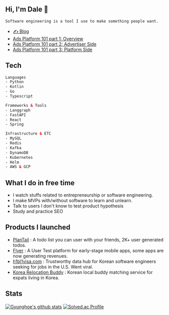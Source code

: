 ## Hi, I'm Dale 👋

```html
Software engineering is a tool I use to make something people want.
```
- [✍️ Blog](https://velog.io/@gyunghoe)
- [Ads Platform 101 part 1: Overview](https://about.daangn.com/blog/archive/%EB%8B%B9%EA%B7%BC-%EA%B4%91%EA%B3%A0%EC%8B%A4-%EB%8F%99%EB%84%A4-%EC%82%AC%EC%9E%A5%EB%8B%98-%EA%B4%91%EA%B3%A0/)
- [Ads Platform 101 part 2: Advertiser Side](https://about.daangn.com/blog/archive/%EB%8B%B9%EA%B7%BC-%EA%B4%91%EA%B3%A0-%EA%B0%9C%EB%B0%9C%EC%9E%90-dsp/)
- [Ads Platform 101 part 3: Platform Side](https://about.daangn.com/blog/archive/%EB%8B%B9%EA%B7%BC-%EA%B4%91%EA%B3%A0%EC%8B%A4-%EA%B0%9C%EB%B0%9C%EC%9E%90-%EC%84%9C%EB%B2%84-%EC%97%94%EC%A7%80%EB%8B%88%EC%96%B4-dsp/)

## Tech

```html
Languages
- Python
- Kotlin
- Go
- Typescript

Frameworks & Tools
- Langgraph
- FastAPI
- React
- Spring

Infrastructure & ETC
- MySQL
- Redis
- Kafka
- DynamoDB
- Kubernetes
- Helm
- AWS & GCP
```

## What I do in free time
- I watch stuffs related to entrepreneurship or software engineering.
- I make MVPs with/without software to learn and unlearn.
- Talk to users I don't know to test product hypothesis
- Study and practice SEO


## Products I launched
- [PlanTail](https://github.com/Gummybearr/plantail) : A todo list you can user with your friends, 2K+ user generated todos.
- [Flyer](https://flyer.framer.website/) : A User Test platform for early-stage mobile apps, some apps are now generating revenues.
- [h1bl1visa.com](https://h1bl1visa.com) : Trustworthy data hub for Korean software engineers seeking for jobs in the U.S. Went viral.
- [Korea Relocation Buddy](https://korearelocationbuddy.com) : Korean local buddy matching service for expats living in Korea.
  

## Stats

[![Gyunghoe's github stats](https://github-readme-stats.vercel.app/api?username=Gummybearr&show_icons=true&hide_border=true&count_private=true)](https://github.com/Gummybearr)
[![Solved.ac Profile](http://mazassumnida.wtf/api/v2/generate_badge?boj=gyunghoe)](https://solved.ac/gyunghoe) 　

<!--
**Gummybearr/Gummybearr** is a ✨ _special_ ✨ repository because its `README.md` (this file) appears on your GitHub profile.

Here are some ideas to get you started:

- 🔭 I’m currently working on ...
- 🌱 I’m currently learning ...
- 👯 I’m looking to collaborate on ...
- 🤔 I’m looking for help with ...
- 💬 Ask me about ...
- 📫 How to reach me: ...
- 😄 Pronouns: ...
- ⚡ Fun fact: ...
-->
